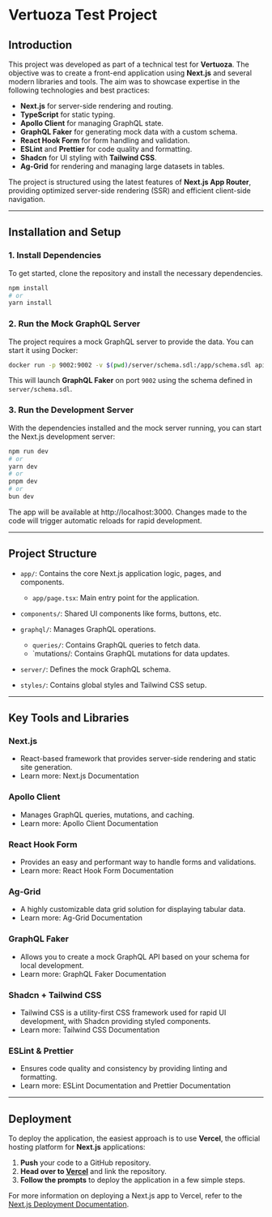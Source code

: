 # Vertuoza Test Project

## Introduction

This project was developed as part of a technical test for **Vertuoza**. The objective was to create a front-end application using **Next.js** and several modern libraries and tools. The aim was to showcase expertise in the following technologies and best practices:

- **Next.js** for server-side rendering and routing.
- **TypeScript** for static typing.
- **Apollo Client** for managing GraphQL state.
- **GraphQL Faker** for generating mock data with a custom schema.
- **React Hook Form** for form handling and validation.
- **ESLint** and **Prettier** for code quality and formatting.
- **Shadcn** for UI styling with **Tailwind CSS**.
- **Ag-Grid** for rendering and managing large datasets in tables.

The project is structured using the latest features of **Next.js App Router**, providing optimized server-side rendering (SSR) and efficient client-side navigation.

---

## Installation and Setup

### 1. Install Dependencies

To get started, clone the repository and install the necessary dependencies.

```bash
npm install
# or
yarn install
```

### 2. Run the Mock GraphQL Server
The project requires a mock GraphQL server to provide the data. You can start it using Docker:

```bash
docker run -p 9002:9002 -v $(pwd)/server/schema.sdl:/app/schema.sdl apisguru/graphql-faker /app/schema.sdl
```
This will launch **GraphQL Faker** on port `9002` using the schema defined in `server/schema.sdl`.

### 3. Run the Development Server
With the dependencies installed and the mock server running, you can start the Next.js development server:

```bash
npm run dev
# or
yarn dev
# or
pnpm dev
# or
bun dev
```
The app will be available at http://localhost:3000. Changes made to the code will trigger automatic reloads for rapid development.


---

## Project Structure

- `app/`: Contains the core Next.js application logic, pages, and components.
    
    - `app/page.tsx`: Main entry point for the application.

- `components/`: Shared UI components like forms, buttons, etc.
- `graphql/`: Manages GraphQL operations.
   - `queries/`: Contains GraphQL queries to fetch data.
   - `mutations/: Contains GraphQL mutations for data updates.
- `server/`: Defines the mock GraphQL schema.
- `styles/`: Contains global styles and Tailwind CSS setup.

---

## Key Tools and Libraries

### Next.js
- React-based framework that provides server-side rendering and static site generation.
- Learn more: Next.js Documentation
### Apollo Client
- Manages GraphQL queries, mutations, and caching.
- Learn more: Apollo Client Documentation
### React Hook Form
- Provides an easy and performant way to handle forms and validations.
- Learn more: React Hook Form Documentation
### Ag-Grid
- A highly customizable data grid solution for displaying tabular data.
- Learn more: Ag-Grid Documentation
### GraphQL Faker
- Allows you to create a mock GraphQL API based on your schema for local development.
- Learn more: GraphQL Faker Documentation
### Shadcn + Tailwind CSS
- Tailwind CSS is a utility-first CSS framework used for rapid UI development, with Shadcn providing styled components.
- Learn more: Tailwind CSS Documentation
### ESLint & Prettier
- Ensures code quality and consistency by providing linting and formatting.
- Learn more: ESLint Documentation and Prettier Documentation

---
## Deployment

To deploy the application, the easiest approach is to use **Vercel**, the official hosting platform for **Next.js** applications:

1. **Push** your code to a GitHub repository.
2. **Head over to [Vercel](https://vercel.com/new)** and link the repository.
3. **Follow the prompts** to deploy the application in a few simple steps.

For more information on deploying a Next.js app to Vercel, refer to the [Next.js Deployment Documentation](https://nextjs.org/docs/deployment).
